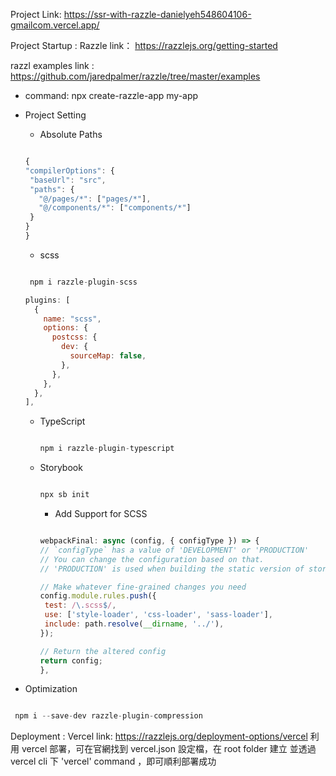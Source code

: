 Project Link: https://ssr-with-razzle-danielyeh548604106-gmailcom.vercel.app/

Project Startup : Razzle
link： https://razzlejs.org/getting-started

razzl examples link : https://github.com/jaredpalmer/razzle/tree/master/examples

- command:
  npx create-razzle-app my-app

- Project Setting

  - Absolute Paths

  ```js

  {
  "compilerOptions": {
   "baseUrl": "src",
   "paths": {
     "@/pages/*": ["pages/*"],
     "@/components/*": ["components/*"]
   }
  }
  }


  ```

  - scss

  ```js

   npm i razzle-plugin-scss

  ```

  ```js
  plugins: [
    {
      name: "scss",
      options: {
        postcss: {
          dev: {
            sourceMap: false,
          },
        },
      },
    },
  ],

  ```

  - TypeScript

    ```js

    npm i razzle-plugin-typescript

    ```

  - Storybook

    ```js

    npx sb init
    ```

    - Add Support for SCSS

    ```js

    webpackFinal: async (config, { configType }) => {
    // `configType` has a value of 'DEVELOPMENT' or 'PRODUCTION'
    // You can change the configuration based on that.
    // 'PRODUCTION' is used when building the static version of storybook.

    // Make whatever fine-grained changes you need
    config.module.rules.push({
     test: /\.scss$/,
     use: ['style-loader', 'css-loader', 'sass-loader'],
     include: path.resolve(__dirname, '../'),
    });

    // Return the altered config
    return config;
    },


    ```

- Optimization

```js

 npm i --save-dev razzle-plugin-compression

```

Deployment : Vercel
link: https://razzlejs.org/deployment-options/vercel
利用 vercel 部署，可在官網找到 vercel.json 設定檔，在 root folder 建立 並透過 vercel cli 下 'vercel' command ，即可順利部署成功

